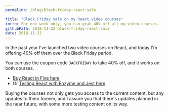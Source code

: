 ```yaml
---
permalink: /blog/black-friday-react-sale

title: "Black Friday sale on my React video courses"
intro: For one week only, you can grab 40% off all my video courses.
githubPath: 2018-11-22-black-friday-react-sale
date: 2018-11-22
---
```


In the past year I've launched two video courses on React, and today I'm offering 40% off them over the Black Friday period.

You can use the coupon code `JACKFRIDAY` to take 40% off, and it works on both courses.

- [Buy React in Five here](/react-in-five)
- Or [Testing React with Enzyme and Jest here](/testing-react-enzyme-jest)

Buying the courses not only gets you access to the current content, but any updates to them forever, and I assure you that there's updates planned in the near future, with some more testing content on its way.
